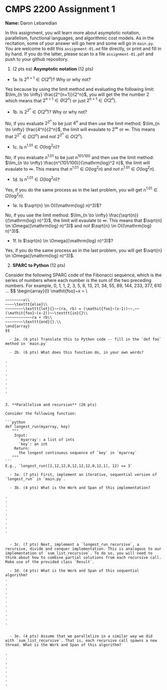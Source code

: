 

# CMPS 2200 Assignment 1

**Name:** Daron Lebaredian


In this assignment, you will learn more about asymptotic notation, parallelism, functional languages, and algorithmic cost models. As in the recitation, some of your answer will go here and some will go in `main.py`. You are welcome to edit this `assignment-01.md` file directly, or print and fill in by hand. If you do the latter, please scan to a file `assignment-01.pdf` and push to your github repository. 
  
  

1. (2 pts ea) **Asymptotic notation** (12 pts)

  - 1a. Is $2^{n+1} \in O(2^n)$? Why or why not? 

Yes because by using the limit method and evaluating the following limit: $\lim_{n \to \infty} \frac{2^{n+1}}{2^n}$, you will get the the number 2 which means that $2^{n+1} \in \Theta(2^n)$ or just $2^{n+1} \in O(2^n)$.

  - 1b. Is $2^{2^n} \in O(2^n)$? Why or why not?

No, if you evaluate $2^{2^n}$ to be just $4^n$ and then use the limit method: $\lim_{n \to \infty} \frac{4^n}{2^n}$, the limit will evaulate to $2^\infty$ or $\infty$. This means that $2^{2^n} \in \Omega(2^n)$ and *not* $2^{2^n} \in O(2^n)$.

  - 1c. Is $n^{1.01} \in O(\mathrm{log}^2 n)$?

No, if you evaluate $n^{1.01}$ to be just $n^{101/100}$ and then use the limit method: $\lim_{n \to \infty} \frac{n^{101/100}}{\mathrm{log}^2 n}$, the limit will evaulate to $\infty$. This means that $n^{1.01} \in \Omega(\mathrm{log}^2 n)$ and *not* $n^{1.01} \in O(\mathrm{log}^2 n)$.

  - 1d. Is $n^{1.01} \in \Omega(\mathrm{log}^2 n)$?

Yes, if you do the same process as in the last problem, you will get $n^{1.01} \in \Omega(\mathrm{log}^2 n)$.

  - 1e. Is $\sqrt{n} \in O((\mathrm{log} n)^3)$?
  
No, if you use the limit method: $\lim_{n \to \infty} \frac{\sqrt{n}}{(\mathrm{log} n)^3}$, the limit will evaulate to $\infty$. This means that $\sqrt{n} \in \Omega((\mathrm{log} n)^3)$ and *not* $\sqrt{n} \in O((\mathrm{log} n)^3)$.

  - 1f. Is $\sqrt{n} \in \Omega((\mathrm{log} n)^3)$?  

Yes, if you do the same process as in the last problem, you will get $\sqrt{n} \in \Omega((\mathrm{log} n)^3)$.

2. **SPARC to Python** (12 pts)

Consider the following SPARC code of the Fibonacci sequence, which is the series of numbers where each number is the sum of the two preceding numbers. For example, 0, 1, 1, 2, 3, 5, 8, 13, 21, 34, 55, 89, 144, 233, 377, 610 ... 
$$
\begin{array}{l}
\mathit{foo}~x =   \\
~~~~\texttt{if}{}~~x \le 1~~\texttt{then}{}\\
~~~~~~~~x\\   
~~~~\texttt{else}\\
~~~~~~~~\texttt{let}{}~~(ra, rb) = (\mathit{foo}~(x-1))~~,~~(\mathit{foo}~(x-2))~~\texttt{in}{}\\  
~~~~~~~~~~~~ra + rb\\  
~~~~~~~~\texttt{end}{}.\\
\end{array}
$$ 

  - 2a. (6 pts) Translate this to Python code -- fill in the `def foo` method in `main.py`  

  - 2b. (6 pts) What does this function do, in your own words?  

.  
.  
.  
.  
.  
.  
.  
.  
  

3. **Parallelism and recursion** (26 pts)

Consider the following function:  

```python
def longest_run(myarray, key)
   """
    Input:
      `myarray`: a list of ints
      `key`: an int
    Return:
      the longest continuous sequence of `key` in `myarray`
   """
```
E.g., `longest_run([2,12,12,8,12,12,12,0,12,1], 12) == 3`  
 
  - 3a. (7 pts) First, implement an iterative, sequential version of `longest_run` in `main.py`.  

  - 3b. (4 pts) What is the Work and Span of this implementation?  

.  
.  
.  
.  
.  
.  
.  
.  
.  


  - 3c. (7 pts) Next, implement a `longest_run_recursive`, a recursive, divide and conquer implementation. This is analogous to our implementation of `sum_list_recursive`. To do so, you will need to think about how to combine partial solutions from each recursive call. Make use of the provided class `Result`.   

  - 3d. (4 pts) What is the Work and Span of this sequential algorithm?  
.  
.  
.  
.  
.  
.  
.  
.  
.  
.  
.  


  - 3e. (4 pts) Assume that we parallelize in a similar way we did with `sum_list_recursive`. That is, each recursive call spawns a new thread. What is the Work and Span of this algorithm?  

.  
.  
.  
.  
.  
.  
.  
.  

